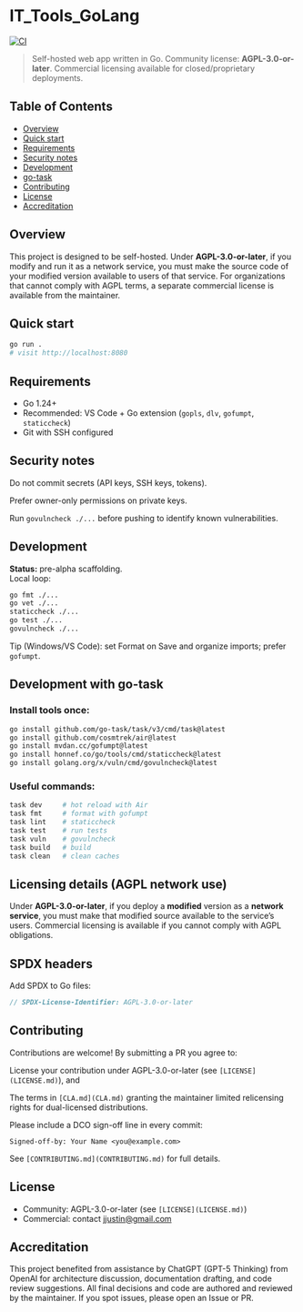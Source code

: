 # IT_Tools_GoLang

[![CI](https://github.com/jsdraven/IT_Tools_GoLang/actions/workflows/ci.yml/badge.svg)](https://github.com/jsdraven/IT_Tools_GoLang/actions/workflows/ci.yml)

> Self-hosted web app written in Go. Community license: **AGPL-3.0-or-later**. Commercial licensing available for closed/proprietary deployments.

## Table of Contents
- [Overview](#overview)
- [Quick start](#quick-start)
- [Requirements](#requirements)
- [Security notes](#security-notes)
- [Development](#development)
- [go-task](#development-with-go-task)
- [Contributing](#contributing)
- [License](#license)
- [Accreditation](#accreditation)


## Overview
This project is designed to be self-hosted. Under **AGPL-3.0-or-later**, if you modify and run it as a network service, you must make the source code of your modified version available to users of that service. For organizations that cannot comply with AGPL terms, a separate commercial license is available from the maintainer.

## Quick start
```bash
go run .
# visit http://localhost:8080
```

## Requirements
* Go 1.24+
* Recommended: VS Code + Go extension (`gopls`, `dlv`, `gofumpt`, `staticcheck`)
* Git with SSH configured

## Security notes
Do not commit secrets (API keys, SSH keys, tokens).

Prefer owner-only permissions on private keys.

Run `govulncheck ./...` before pushing to identify known vulnerabilities.

## Development
**Status:** pre-alpha scaffolding.  
Local loop:
```bash
go fmt ./...
go vet ./...
staticcheck ./...
go test ./...
govulncheck ./...
```
Tip (Windows/VS Code): set Format on Save and organize imports; prefer `gofumpt`.

## Development with go-task

### Install tools once:
```bash
go install github.com/go-task/task/v3/cmd/task@latest
go install github.com/cosmtrek/air@latest
go install mvdan.cc/gofumpt@latest
go install honnef.co/go/tools/cmd/staticcheck@latest
go install golang.org/x/vuln/cmd/govulncheck@latest
```
### Useful commands:
```bash
task dev     # hot reload with Air
task fmt     # format with gofumpt
task lint    # staticcheck
task test    # run tests
task vuln    # govulncheck
task build   # build
task clean   # clean caches
```

## Licensing details (AGPL network use)
Under **AGPL-3.0-or-later**, if you deploy a **modified** version as a **network service**, you must make that modified source available to the service’s users. Commercial licensing is available if you cannot comply with AGPL obligations.

## SPDX headers
Add SPDX to Go files:
```go
// SPDX-License-Identifier: AGPL-3.0-or-later
```

## Contributing
Contributions are welcome! By submitting a PR you agree to:

License your contribution under AGPL-3.0-or-later (see `[LICENSE](LICENSE.md)`), and

The terms in `[CLA.md](CLA.md)` granting the maintainer limited relicensing rights for dual-licensed distributions.

Please include a DCO sign-off line in every commit:
```Git
Signed-off-by: Your Name <you@example.com>
```
See `[CONTRIBUTING.md](CONTRIBUTING.md)` for full details.

## License
*    Community: AGPL-3.0-or-later (see `[LICENSE](LICENSE.md)`)
*    Commercial: contact [jjustin@gmail.com](mailto:jjustin@gmail.com)

## Accreditation
This project benefited from assistance by ChatGPT (GPT-5 Thinking) from OpenAI for architecture discussion, documentation drafting, and code review suggestions. All final decisions and code are authored and reviewed by the maintainer. If you spot issues, please open an Issue or PR.
